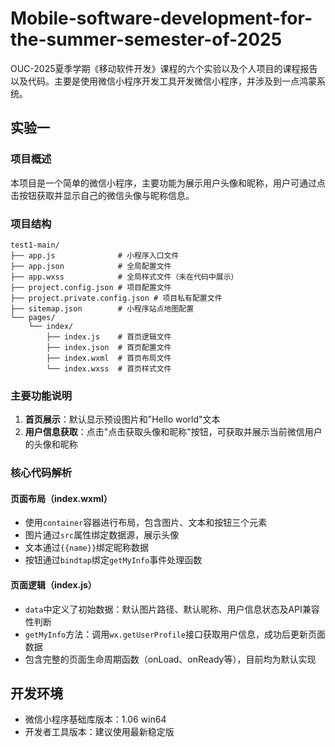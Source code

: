 # Mobile-software-development-for-the-summer-semester-of-2025
OUC-2025夏季学期《移动软件开发》课程的六个实验以及个人项目的课程报告以及代码。主要是使用微信小程序开发工具开发微信小程序，并涉及到一点鸿蒙系统。

## 实验一

### 项目概述
本项目是一个简单的微信小程序，主要功能为展示用户头像和昵称，用户可通过点击按钮获取并显示自己的微信头像与昵称信息。

### 项目结构
```
test1-main/
├── app.js              # 小程序入口文件
├── app.json            # 全局配置文件
├── app.wxss            # 全局样式文件（未在代码中展示）
├── project.config.json # 项目配置文件
├── project.private.config.json # 项目私有配置文件
├── sitemap.json        # 小程序站点地图配置
└── pages/
    └── index/
        ├── index.js    # 首页逻辑文件
        ├── index.json  # 首页配置文件
        ├── index.wxml  # 首页布局文件
        └── index.wxss  # 首页样式文件
```

### 主要功能说明
1. **首页展示**：默认显示预设图片和"Hello world"文本
2. **用户信息获取**：点击"点击获取头像和昵称"按钮，可获取并展示当前微信用户的头像和昵称

### 核心代码解析

#### 页面布局（index.wxml）
- 使用`container`容器进行布局，包含图片、文本和按钮三个元素
- 图片通过`src`属性绑定数据源，展示头像
- 文本通过`{{name}}`绑定昵称数据
- 按钮通过`bindtap`绑定`getMyInfo`事件处理函数

#### 页面逻辑（index.js）
- `data`中定义了初始数据：默认图片路径、默认昵称、用户信息状态及API兼容性判断
- `getMyInfo`方法：调用`wx.getUserProfile`接口获取用户信息，成功后更新页面数据
- 包含完整的页面生命周期函数（onLoad、onReady等），目前均为默认实现

## 开发环境
- 微信小程序基础库版本：1.06 win64
- 开发者工具版本：建议使用最新稳定版
